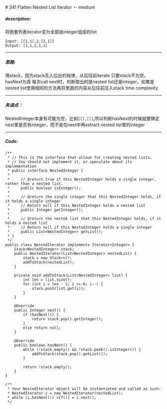 \# 341 Flatten Nested List Iterator -- medium
##### description:
将嵌套列表iterator变为全部由integer组成的list
```
Input: [[1,1],2,[1,1]]
Output: [1,1,2,1,1]
```
****************
##### 思路:
用stack，因为stack先入后出的规律，从后往前iterate
只要stack不为空，hasNext为真
每次call next时，判断取出的是nested list还是integer，如果是nested list使用相同的方法再将里面的内容从后往前压入stack
time complexity
**********
##### 失误点：
NestedInteger本身有可能为空，比如`[[],[]]`,所以判断hasNext的时候就要确定nest里是否有integer，而不是在next中再extract nested list里的integer
********
##### Code:
```
/**
 * // This is the interface that allows for creating nested lists.
 * // You should not implement it, or speculate about its implementation
 * public interface NestedInteger {
 *
 *     // @return true if this NestedInteger holds a single integer, rather than a nested list.
 *     public boolean isInteger();
 *
 *     // @return the single integer that this NestedInteger holds, if it holds a single integer
 *     // Return null if this NestedInteger holds a nested list
 *     public Integer getInteger();
 *
 *     // @return the nested list that this NestedInteger holds, if it holds a nested list
 *     // Return null if this NestedInteger holds a single integer
 *     public List<NestedInteger> getList();
 * }
 */
public class NestedIterator implements Iterator<Integer> {
    Stack<NestedInteger> stack;
    public NestedIterator(List<NestedInteger> nestedList) {
        stack = new Stack<>();
        addToStack(nestedList);      
    }

    private void addToStack(List<NestedInteger> list) {
        int len = list.size();
        for (int i = len - 1; i >= 0; i--) {
            stack.push(list.get(i));
        }
    }

    @Override
    public Integer next() {
        if (hasNext()) {
            return stack.pop().getInteger();
        }
        else return null;
    }

    @Override
    public boolean hasNext() {
        while (!stack.empty() && !stack.peek().isInteger()) {
            addToStack(stack.pop().getList());
        }

        return !stack.empty();
    }
}

/**
 * Your NestedIterator object will be instantiated and called as such:
 * NestedIterator i = new NestedIterator(nestedList);
 * while (i.hasNext()) v[f()] = i.next();
 */
```
